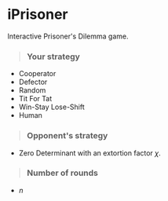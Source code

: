 # iPrisoner
Interactive Prisoner's Dilemma game. 

> ### Your strategy

* Cooperator
* Defector
* Random
* Tit For Tat
* Win-Stay Lose-Shift
* Human

> ### Opponent's strategy

* Zero Determinant with an extortion factor $\chi$.

> ### Number of rounds

* $n$


